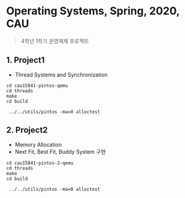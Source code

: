 # Operating Systems, Spring, 2020, CAU

> 4학년 1학기 운영체제 프로젝트

## 1. Project1

- Thread Systems and Synchronization

```
cd cau15841-pintos-qemu 
cd threads 
make 
cd build

 ../../utils/pintos -ma=0 alloctest
```



## 2. Project2

- Memory Allocation
- Next Fit, Best Fit, Buddy System 구현

```
cd cau15841-pintos-2-qemu 
cd threads 
make 
cd build

 ../../utils/pintos -ma=0 alloctest
```







